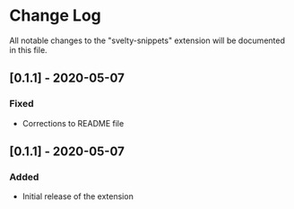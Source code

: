 # Change Log

All notable changes to the "svelty-snippets" extension will be documented in this file.

## [0.1.1] - 2020-05-07

### Fixed

- Corrections to README file

## [0.1.1] - 2020-05-07

### Added

- Initial release of the extension
